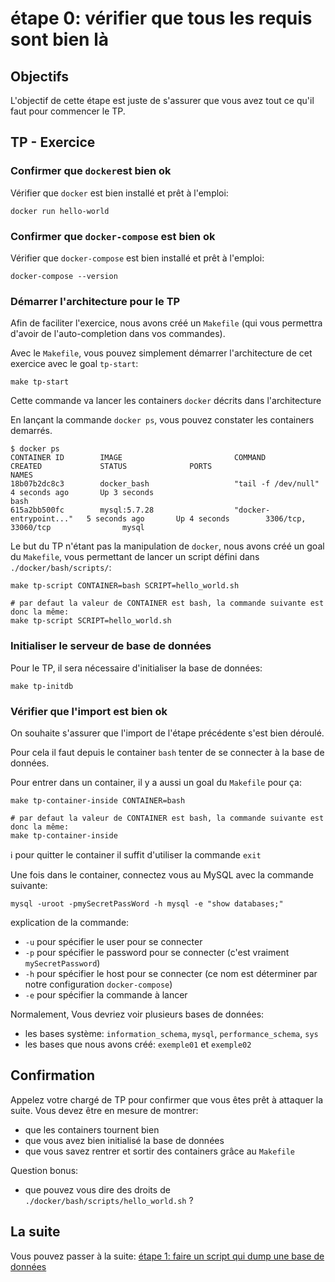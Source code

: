 # étape 0: vérifier que tous les requis sont bien là


## Objectifs

L'objectif de cette étape est juste de  s'assurer que vous avez tout ce qu'il faut pour commencer le TP.


## TP - Exercice


### Confirmer que `docker`est bien ok

Vérifier que `docker` est bien installé et prêt à l'emploi:

```
docker run hello-world
```


### Confirmer que `docker-compose` est bien ok

Vérifier que `docker-compose` est bien installé et prêt à l'emploi:


```
docker-compose --version
```


### Démarrer l'architecture pour le TP

Afin de faciliter l'exercice, nous avons créé un `Makefile` (qui vous permettra d'avoir de l'auto-completion dans vos commandes).

Avec le `Makefile`, vous pouvez simplement démarrer l'architecture de cet exercice avec le goal `tp-start`:

```
make tp-start
```

Cette commande va lancer les containers `docker` décrits dans l'architecture

En lançant la commande `docker ps`, vous pouvez constater les containers demarrés.

```
$ docker ps
CONTAINER ID        IMAGE                         COMMAND                  CREATED             STATUS              PORTS                              NAMES
18b07b2dc8c3        docker_bash                   "tail -f /dev/null"      4 seconds ago       Up 3 seconds                                           bash
615a2bb500fc        mysql:5.7.28                  "docker-entrypoint..."   5 seconds ago       Up 4 seconds        3306/tcp, 33060/tcp                mysql
```

Le but du TP n'étant pas la manipulation de `docker`, nous avons créé un goal du `Makefile`, vous permettant de lancer un script défini dans `./docker/bash/scripts/`:

```
make tp-script CONTAINER=bash SCRIPT=hello_world.sh

# par defaut la valeur de CONTAINER est bash, la commande suivante est donc la même:
make tp-script SCRIPT=hello_world.sh
```


### Initialiser le serveur de base de données

Pour le TP, il sera nécessaire d'initialiser la base de données:

```
make tp-initdb
```


### Vérifier que l'import est bien ok

On souhaite s'assurer que l'import de l'étape précédente s'est bien déroulé.

Pour cela il faut depuis le container `bash` tenter de se connecter à la base de données.

Pour entrer dans un container, il y a aussi un goal du `Makefile` pour ça:

```
make tp-container-inside CONTAINER=bash

# par defaut la valeur de CONTAINER est bash, la commande suivante est donc la même:
make tp-container-inside
```

:information_source: pour quitter le container il suffit d'utiliser la commande `exit`


Une fois dans le container, connectez vous au MySQL avec la commande suivante:

```
mysql -uroot -pmySecretPassWord -h mysql -e "show databases;"
```
explication de la commande:
* `-u` pour spécifier le user pour se connecter
* `-p` pour spécifier le password pour se connecter (c'est vraiment `mySecretPassword`)
* `-h` pour spécifier le host pour se connecter (ce nom est déterminer par notre configuration `docker-compose`)
* `-e` pour spécifier la commande à lancer

Normalement, Vous devriez voir plusieurs bases de données:
* les bases système: `information_schema`, `mysql`, `performance_schema`, `sys`
* les bases que nous avons créé: `exemple01` et `exemple02`


## Confirmation

Appelez votre chargé de TP pour confirmer que vous êtes prêt à attaquer la suite.
Vous devez être en mesure de montrer:
* que les containers tournent bien
* que vous avez bien initialisé la base de données
* que vous savez rentrer et sortir des containers grâce au `Makefile`

Question bonus:
* que pouvez vous dire des droits de `./docker/bash/scripts/hello_world.sh` ?


## La suite

Vous pouvez passer à la suite: [étape 1: faire un script qui dump une base de données](./step_1-dump_db.md)

